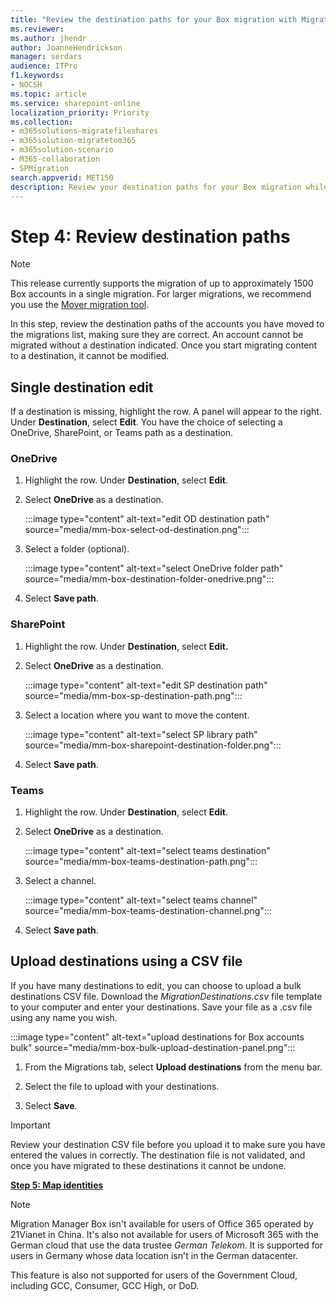 ```yaml
---
title: "Review the destination paths for your Box migration with Migration Manager"
ms.reviewer: 
ms.author: jhendr
author: JoanneHendrickson
manager: serdars
audience: ITPro
f1.keywords:
- NOCSH
ms.topic: article
ms.service: sharepoint-online
localization_priority: Priority
ms.collection: 
- m365solutions-migratefileshares
- m365solution-migratetom365
- m365solution-scenario
- M365-collaboration
- SPMigration
search.appverid: MET150
description: Review your destination paths for your Box migration while using Migration Manager.
---
```

# Step 4:   Review destination paths

>[!Note]
>This release currently supports the migration of up to approximately 1500 Box accounts in a single migration. For larger migrations, we recommend you use the [Mover migration tool](https://Mover.io).

In this step, review the destination paths of the accounts you have moved to the migrations list, making sure they are correct. An account cannot be migrated without a destination indicated. Once you start migrating content to a destination, it cannot be modified.

## Single destination edit

If a destination is missing, highlight the row. A panel will appear to the right. Under **Destination**, select **Edit**.  You have the choice of selecting a OneDrive, SharePoint, or Teams path as a destination.


### OneDrive

1. Highlight the row. Under **Destination**, select **Edit**.

2. Select **OneDrive** as a destination.

    :::image type="content" alt-text="edit OD destination path" source="media/mm-box-select-od-destination.png":::

3. Select a folder (optional).

    :::image type="content" alt-text="select OneDrive folder path" source="media/mm-box-destination-folder-onedrive.png":::

4. Select **Save path**.


###  SharePoint

1. Highlight the row. Under **Destination**, select **Edit.**

2. Select **OneDrive** as a destination.

    :::image type="content" alt-text="edit SP destination path" source="media/mm-box-sp-destination-path.png":::

3. Select a location where you want to move the content.

    :::image type="content" alt-text="select SP library path" source="media/mm-box-sharepoint-destination-folder.png":::

4. Select **Save path**.


### Teams

1. Highlight the row. Under **Destination**, select **Edit**.

2. Select **OneDrive** as a destination.

    :::image type="content" alt-text="select teams destination" source="media/mm-box-teams-destination-path.png":::

3. Select a channel.

    :::image type="content" alt-text="select teams channel" source="media/mm-box-teams-destination-channel.png":::

4. Select **Save path**.


## Upload destinations using a CSV file

If you have many destinations to edit, you can choose to upload a bulk destinations CSV file.  Download the *MigrationDestinations.csv* file template to your computer and enter your destinations. Save your file as a .csv file using any name you wish. 

:::image type="content" alt-text="upload destinations for Box accounts bulk" source="media/mm-box-bulk-upload-destination-panel.png":::

1. From the Migrations tab, select **Upload destinations** from the menu bar.

2. Select the file to upload with your destinations.

3. Select **Save**.  

> [!Important]
> Review your destination CSV file before you upload it to make sure you have entered the values in correctly.  The destination file is not validated, and once you have migrated to these destinations it cannot be undone.


[**Step 5: Map identities**](mm-box-step5-map-identities.md)


> [!NOTE]
> Migration Manager Box isn't available for users of Office 365 operated by 21Vianet in China. It's also not available for users of Microsoft 365 with the German cloud that use the data trustee *German Telekom*. It is supported for users in Germany whose data location isn't in the German datacenter.
>
> This feature is also not supported for users of the Government Cloud, including GCC, Consumer, GCC High, or DoD.
